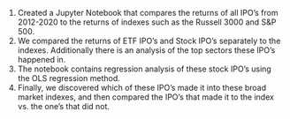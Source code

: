 1. Created a Jupyter Notebook that compares the returns of all IPO’s from 2012-2020 to the returns of indexes such as the Russell 3000 and S&P 500. 
2. We compared the returns of ETF IPO’s and Stock IPO’s separately to the indexes. Additionally there is an analysis of the top sectors these IPO’s happened in. 
3. The notebook contains regression analysis of these stock IPO’s using the OLS regression method. 
4. Finally, we discovered which of these IPO’s made it into these broad market indexes, and then compared the IPO’s that made it to the index vs. the one’s that did not.
